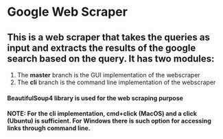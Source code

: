 # Google Web Scraper

## This is a web scraper that takes the queries as input and extracts the results of the google search based on the query. It has two modules: 

  1. The <b>master</b> branch is the GUI implementation of the webscraper
  2. The <b>cli</b> branch is the command line implementation of the webscraper
  
#### BeautifulSoup4 library is used for the web scraping purpose

#### NOTE: For the <b>cli</b> implementation, cmd+click (MacOS) and a click (Ubuntu) is sufficient. For Windows there is such option for accessing links through command line.
